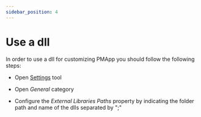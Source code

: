 ```yaml
---
sidebar_position: 4
---
```


# Use a dll

In order to use a dll for customizing PMApp you should follow the following steps:

* Open [Settings](../../ipmt/user-guide/settings.md) tool

* Open *General* category

* Configure the *External Libraries Paths* property by indicating the folder path and name of the dlls separated by ";"

